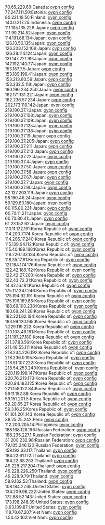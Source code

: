 70.65.229.60:Canada: [ovpn config](vpn/70_65_229_60.ovpn)  
77.247.111.50:Estonia: [ovpn config](vpn/77_247_111_50.ovpn)  
80.221.19.50:Finland: [ovpn config](vpn/80_221_19_50.ovpn)  
140.0.217.25:Indonesia: [ovpn config](vpn/140_0_217_25.ovpn)  
111.105.135.226:Japan: [ovpn config](vpn/111_105_135_226.ovpn)  
111.99.214.52:Japan: [ovpn config](vpn/111_99_214_52.ovpn)  
114.191.88.134:Japan: [ovpn config](vpn/114_191_88_134.ovpn)  
126.13.50.135:Japan: [ovpn config](vpn/126_13_50_135.ovpn)  
126.203.152.109:Japan: [ovpn config](vpn/126_203_152_109.ovpn)  
126.28.114.124:Japan: [ovpn config](vpn/126_28_114_124.ovpn)  
131.147.221.99:Japan: [ovpn config](vpn/131_147_221_99.ovpn)  
147.192.140.77:Japan: [ovpn config](vpn/147_192_140_77.ovpn)  
153.187.7.5:Japan: [ovpn config](vpn/153_187_7_5.ovpn)  
153.189.196.41:Japan: [ovpn config](vpn/153_189_196_41.ovpn)  
153.213.80.59:Japan: [ovpn config](vpn/153_213_80_59.ovpn)  
153.232.5.118:Japan: [ovpn config](vpn/153_232_5_118.ovpn)  
180.196.234.250:Japan: [ovpn config](vpn/180_196_234_250.ovpn)  
182.171.131.221:Japan: [ovpn config](vpn/182_171_131_221.ovpn)  
182.236.57.234:Japan: [ovpn config](vpn/182_236_57_234.ovpn)  
202.173.110.142:Japan: [ovpn config](vpn/202_173_110_142.ovpn)  
219.100.37.1:Japan: [ovpn config](vpn/219_100_37_1.ovpn)  
219.100.37.108:Japan: [ovpn config](vpn/219_100_37_108.ovpn)  
219.100.37.109:Japan: [ovpn config](vpn/219_100_37_109.ovpn)  
219.100.37.125:Japan: [ovpn config](vpn/219_100_37_125.ovpn)  
219.100.37.138:Japan: [ovpn config](vpn/219_100_37_138.ovpn)  
219.100.37.19:Japan: [ovpn config](vpn/219_100_37_19.ovpn)  
219.100.37.205:Japan: [ovpn config](vpn/219_100_37_205.ovpn)  
219.100.37.211:Japan: [ovpn config](vpn/219_100_37_211.ovpn)  
219.100.37.213:Japan: [ovpn config](vpn/219_100_37_213.ovpn)  
219.100.37.22:Japan: [ovpn config](vpn/219_100_37_22.ovpn)  
219.100.37.4:Japan: [ovpn config](vpn/219_100_37_4.ovpn)  
219.100.37.50:Japan: [ovpn config](vpn/219_100_37_50.ovpn)  
219.100.37.58:Japan: [ovpn config](vpn/219_100_37_58.ovpn)  
219.100.37.67:Japan: [ovpn config](vpn/219_100_37_67.ovpn)  
219.100.37.7:Japan: [ovpn config](vpn/219_100_37_7.ovpn)  
219.100.37.90:Japan: [ovpn config](vpn/219_100_37_90.ovpn)  
42.127.203.119:Japan: [ovpn config](vpn/42_127_203_119.ovpn)  
58.190.46.24:Japan: [ovpn config](vpn/58_190_46_24.ovpn)  
59.129.80.180:Japan: [ovpn config](vpn/59_129_80_180.ovpn)  
60.115.80.231:Japan: [ovpn config](vpn/60_115_80_231.ovpn)  
60.70.11.211:Japan: [ovpn config](vpn/60_70_11_211.ovpn)  
60.70.80.41:Japan: [ovpn config](vpn/60_70_80_41.ovpn)  
61.23.152.62:Japan: [ovpn config](vpn/61_23_152_62.ovpn)  
110.11.172.191:Korea Republic of: [ovpn config](vpn/110_11_172_191.ovpn)  
114.200.7.174:Korea Republic of: [ovpn config](vpn/114_200_7_174.ovpn)  
114.206.17.240:Korea Republic of: [ovpn config](vpn/114_206_17_240.ovpn)  
115.139.64.112:Korea Republic of: [ovpn config](vpn/115_139_64_112.ovpn)  
115.40.189.168:Korea Republic of: [ovpn config](vpn/115_40_189_168.ovpn)  
118.220.133.134:Korea Republic of: [ovpn config](vpn/118_220_133_134.ovpn)  
118.35.17.91:Korea Republic of: [ovpn config](vpn/118_35_17_91.ovpn)  
121.164.174.176:Korea Republic of: [ovpn config](vpn/121_164_174_176.ovpn)  
122.42.189.112:Korea Republic of: [ovpn config](vpn/122_42_189_112.ovpn)  
122.42.27.200:Korea Republic of: [ovpn config](vpn/122_42_27_200.ovpn)  
122.43.72.31:Korea Republic of: [ovpn config](vpn/122_43_72_31.ovpn)  
14.42.16.181:Korea Republic of: [ovpn config](vpn/14_42_16_181.ovpn)  
175.117.247.246:Korea Republic of: [ovpn config](vpn/175_117_247_246.ovpn)  
175.194.92.191:Korea Republic of: [ovpn config](vpn/175_194_92_191.ovpn)  
175.196.169.85:Korea Republic of: [ovpn config](vpn/175_196_169_85.ovpn)  
180.69.100.238:Korea Republic of: [ovpn config](vpn/180_69_100_238.ovpn)  
180.69.241.28:Korea Republic of: [ovpn config](vpn/180_69_241_28.ovpn)  
182.221.82.194:Korea Republic of: [ovpn config](vpn/182_221_82_194.ovpn)  
183.99.120.165:Korea Republic of: [ovpn config](vpn/183_99_120_165.ovpn)  
1.229.119.222:Korea Republic of: [ovpn config](vpn/1_229_119_222.ovpn)  
210.103.49.161:Korea Republic of: [ovpn config](vpn/210_103_49_161.ovpn)  
211.197.27.180:Korea Republic of: [ovpn config](vpn/211_197_27_180.ovpn)  
211.37.83.56:Korea Republic of: [ovpn config](vpn/211_37_83_56.ovpn)  
211.48.55.111:Korea Republic of: [ovpn config](vpn/211_48_55_111.ovpn)  
218.234.226.192:Korea Republic of: [ovpn config](vpn/218_234_226_192.ovpn)  
218.236.0.195:Korea Republic of: [ovpn config](vpn/218_236_0_195.ovpn)  
218.51.107.222:Korea Republic of: [ovpn config](vpn/218_51_107_222.ovpn)  
218.54.253.243:Korea Republic of: [ovpn config](vpn/218_54_253_243.ovpn)  
220.119.199.147:Korea Republic of: [ovpn config](vpn/220_119_199_147.ovpn)  
220.76.219.173:Korea Republic of: [ovpn config](vpn/220_76_219_173.ovpn)  
220.94.193.125:Korea Republic of: [ovpn config](vpn/220_94_193_125.ovpn)  
221.158.122.84:Korea Republic of: [ovpn config](vpn/221_158_122_84.ovpn)  
59.11.152.88:Korea Republic of: [ovpn config](vpn/59_11_152_88.ovpn)  
59.151.201.5:Korea Republic of: [ovpn config](vpn/59_151_201_5.ovpn)  
59.20.65.27:Korea Republic of: [ovpn config](vpn/59_20_65_27.ovpn)  
59.3.16.25:Korea Republic of: [ovpn config](vpn/59_3_16_25.ovpn)  
61.101.201.143:Korea Republic of: [ovpn config](vpn/61_101_201_143.ovpn)  
38.25.25.242:Peru: [ovpn config](vpn/38_25_25_242.ovpn)  
112.200.205.14:Philippines: [ovpn config](vpn/112_200_205_14.ovpn)  
188.168.126.196:Russian Federation: [ovpn config](vpn/188_168_126_196.ovpn)  
188.235.227.1:Russian Federation: [ovpn config](vpn/188_235_227_1.ovpn)  
31.200.232.98:Russian Federation: [ovpn config](vpn/31_200_232_98.ovpn)  
79.105.246.120:Russian Federation: [ovpn config](vpn/79_105_246_120.ovpn)  
159.192.33.117:Thailand: [ovpn config](vpn/159_192_33_117.ovpn)  
184.22.61.172:Thailand: [ovpn config](vpn/184_22_61_172.ovpn)  
184.22.88.253:Thailand: [ovpn config](vpn/184_22_88_253.ovpn)  
49.228.217.204:Thailand: [ovpn config](vpn/49_228_217_204.ovpn)  
49.228.226.250:Thailand: [ovpn config](vpn/49_228_226_250.ovpn)  
49.228.9.79:Thailand: [ovpn config](vpn/49_228_9_79.ovpn)  
58.9.132.53:Thailand: [ovpn config](vpn/58_9_132_53.ovpn)  
108.184.27.65:United States: [ovpn config](vpn/108_184_27_65.ovpn)  
134.209.96.222:United States: [ovpn config](vpn/134_209_96_222.ovpn)  
172.88.52.143:United States: [ovpn config](vpn/172_88_52_143.ovpn)  
173.198.248.39:United States: [ovpn config](vpn/173_198_248_39.ovpn)  
3.93.139.87:United States: [ovpn config](vpn/3_93_139_87.ovpn)  
118.70.67.207:Viet Nam: [ovpn config](vpn/118_70_67_207.ovpn)  
1.54.42.162:Viet Nam: [ovpn config](vpn/1_54_42_162.ovpn)  
